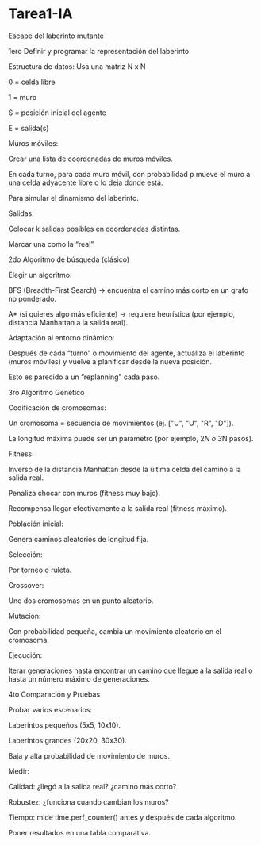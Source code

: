 # Tarea1-IA
Escape del laberinto mutante


1ero Definir y programar la representación del laberinto

Estructura de datos:
Usa una matriz N x N 

0 = celda libre

1 = muro

S = posición inicial del agente

E = salida(s)

Muros móviles:

Crear una lista de coordenadas de muros móviles.

En cada turno, para cada muro móvil, con probabilidad p mueve el muro a una celda adyacente libre o lo deja donde está.

Para simular el dinamismo del laberinto.

Salidas:

Colocar k salidas posibles en coordenadas distintas.

Marcar una como la “real”.

2do Algoritmo de búsqueda (clásico)

Elegir un algoritmo:

BFS (Breadth-First Search) → encuentra el camino más corto en un grafo no ponderado.

A* (si quieres algo más eficiente) → requiere heurística (por ejemplo, distancia Manhattan a la salida real).

Adaptación al entorno dinámico:

Después de cada “turno” o movimiento del agente, actualiza el laberinto (muros móviles) y vuelve a planificar desde la nueva posición.

Esto es parecido a un “replanning” cada paso.

3️ro Algoritmo Genético

Codificación de cromosomas:

Un cromosoma = secuencia de movimientos (ej. ["U", "U", "R", "D"]).

La longitud máxima puede ser un parámetro (por ejemplo, 2*N o 3*N pasos).

Fitness:

Inverso de la distancia Manhattan desde la última celda del camino a la salida real.

Penaliza chocar con muros (fitness muy bajo).

Recompensa llegar efectivamente a la salida real (fitness máximo).

Población inicial:

Genera caminos aleatorios de longitud fija.

Selección:

Por torneo o ruleta.

Crossover:

Une dos cromosomas en un punto aleatorio.

Mutación:

Con probabilidad pequeña, cambia un movimiento aleatorio en el cromosoma.

Ejecución:

Iterar generaciones hasta encontrar un camino que llegue a la salida real o hasta un número máximo de generaciones.

4️to Comparación y Pruebas

Probar varios escenarios:

Laberintos pequeños (5x5, 10x10).

Laberintos grandes (20x20, 30x30).

Baja y alta probabilidad de movimiento de muros.

Medir:

Calidad: ¿llegó a la salida real? ¿camino más corto?

Robustez: ¿funciona cuando cambian los muros?

Tiempo: mide time.perf_counter() antes y después de cada algoritmo.

Poner resultados en una tabla comparativa.
